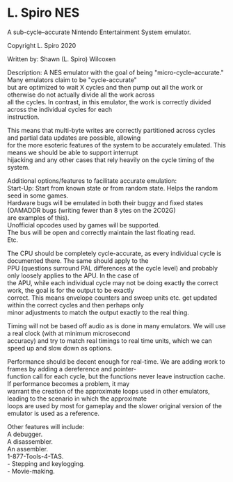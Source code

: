 # L. Spiro NES
 A sub-cycle–accurate Nintendo Entertainment System emulator.

 Copyright L. Spiro 2020  

Written by: Shawn (L. Spiro) Wilcoxen  

Description: A NES emulator with the goal of being "micro-cycle–accurate." Many emulators claim to be "cycle-accurate"  
	but are optimized to wait X cycles and then pump out all the work or otherwise do not actually divide all the work across  
	all the cycles. In contrast, in this emulator, the work is correctly divided across the individual cycles for each  
	instruction.  
	
This means that multi-byte writes are correctly partitioned across cycles and partial data updates are possible, allowing  
	for the more esoteric features of the system to be accurately emulated.  This means we should be able to support interrupt  
	hijacking and any other cases that rely heavily on the cycle timing of the system.  

Additional options/features to facilitate accurate emulation:  
	Start-Up: Start from known state or from random state.  Helps the random seed in some games.  
	Hardware bugs will be emulated in both their buggy and fixed states (OAMADDR bugs (writing fewer than 8 ytes on the 2C02G)  
		are examples of this).  
	Unofficial opcodes used by games will be supported.  
	The bus will be open and correctly maintain the last floating read.  
	Etc.  

The CPU should be completely cycle-accurate, as every individual cycle is documented there. The same should apply to the  
	PPU (questions surround PAL differences at the cycle level) and probably only loosely applies to the APU.  In the case of  
	the APU, while each individual cycle may not be doing exactly the correct work, the goal is for the output to be exactly  
	correct. This means envelope counters and sweep units etc. get updated within the correct cycles and then perhaps only  
	minor adjustments to match the output exactly to the real thing.  

Timing will not be based off audio as is done in many emulators. We will use a real clock (with at minimum microsecond  
	accuracy) and try to match real timings to real time units, which we can speed up and slow down as options.  

Performance should be decent enough for real-time. We are adding work to frames by adding a dereference and pointer-  
	function call for each cycle, but the functions never leave instruction cache. If performance becomes a problem, it may  
	warrant the creation of the approximate loops used in other emulators, leading to the scenario in which the approximate  
	loops are used by most for gameplay and the slower original version of the emulator is used as a reference.  


Other features will include:  
	A debugger.  
	A disassembler.  
	An assembler.  
	1-877-Tools-4-TAS.  
		- Stepping and keylogging.  
		- Movie-making.  
